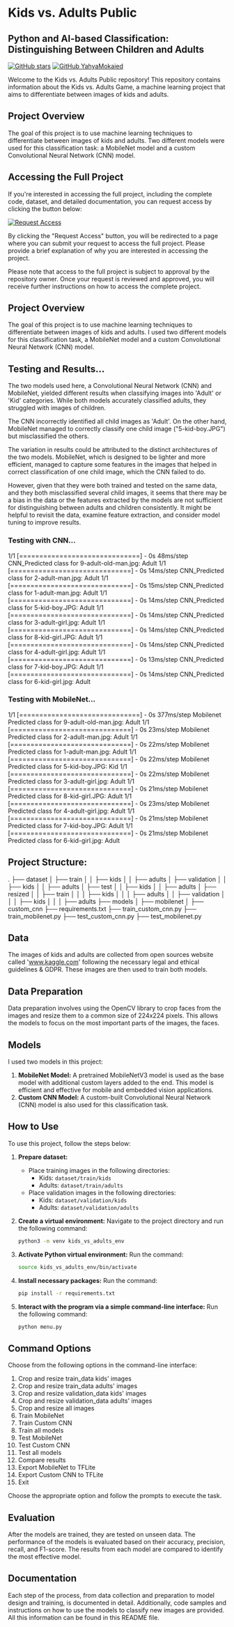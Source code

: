 # Kids vs. Adults Public
## Python and AI-based Classification: Distinguishing Between Children and Adults


[![GitHub stars](https://img.shields.io/github/stars/yahyamokaied/kids_vs_adults_public.svg?style=social&label=Star)](https://github.com/yahyamokaied/kids_vs_adults_public)
[![GitHub YahyaMokaied](https://img.shields.io/github/followers/yahyamokaied?label=follow&style=social)](https://github.com/yahyamokaied)

Welcome to the Kids vs. Adults Public repository! This repository contains information about the Kids vs. Adults Game, a machine learning project that aims to differentiate between images of kids and adults.

## Project Overview

The goal of this project is to use machine learning techniques to differentiate between images of kids and adults. Two different models were used for this classification task: a MobileNet model and a custom Convolutional Neural Network (CNN) model.

## Accessing the Full Project

If you're interested in accessing the full project, including the complete code, dataset, and detailed documentation, you can request access by clicking the button below:

[![Request Access](button.png)](https://your-request-page.com)

By clicking the "Request Access" button, you will be redirected to a page where you can submit your request to access the full project. Please provide a brief explanation of why you are interested in accessing the project.

Please note that access to the full project is subject to approval by the repository owner. Once your request is reviewed and approved, you will receive further instructions on how to access the complete project.

## Project Overview
The goal of this project is to use machine learning techniques to differentiate between images of kids and adults. I used two different models for this classification task, a MobileNet model and a custom Convolutional Neural Network (CNN) model.

## Testing and Results...
The two models used here, a Convolutional Neural Network (CNN) and MobileNet, yielded different results when classifying images into 'Adult' or 'Kid' categories. While both models accurately classified adults, they struggled with images of children.

The CNN incorrectly identified all child images as 'Adult'. On the other hand, MobileNet managed to correctly classify one child image ("5-kid-boy.JPG") but misclassified the others.

The variation in results could be attributed to the distinct architectures of the two models. MobileNet, which is designed to be lighter and more efficient, managed to capture some features in the images that helped in correct classification of one child image, which the CNN failed to do.

However, given that they were both trained and tested on the same data, and they both misclassified several child images, it seems that there may be a bias in the data or the features extracted by the models are not sufficient for distinguishing between adults and children consistently. It might be helpful to revisit the data, examine feature extraction, and consider model tuning to improve results.
### Testing with CNN...
1/1 [==============================] - 0s 48ms/step
CNN_Predicted class for 9-adult-old-man.jpg: Adult
1/1 [==============================] - 0s 14ms/step
CNN_Predicted class for 2-adult-man.jpg: Adult
1/1 [==============================] - 0s 15ms/step
CNN_Predicted class for 1-adult-man.jpg: Adult
1/1 [==============================] - 0s 14ms/step
CNN_Predicted class for 5-kid-boy.JPG: Adult
1/1 [==============================] - 0s 14ms/step
CNN_Predicted class for 3-adult-girl.jpg: Adult
1/1 [==============================] - 0s 14ms/step
CNN_Predicted class for 8-kid-girl.JPG: Adult
1/1 [==============================] - 0s 14ms/step
CNN_Predicted class for 4-adult-girl.jpg: Adult
1/1 [==============================] - 0s 13ms/step
CNN_Predicted class for 7-kid-boy.JPG: Adult
1/1 [==============================] - 0s 14ms/step
CNN_Predicted class for 6-kid-girl.jpg: Adult

### Testing with MobileNet...
1/1 [==============================] - 0s 377ms/step
Mobilenet Predicted class for 9-adult-old-man.jpg: Adult
1/1 [==============================] - 0s 23ms/step
Mobilenet Predicted class for 2-adult-man.jpg: Adult
1/1 [==============================] - 0s 22ms/step
Mobilenet Predicted class for 1-adult-man.jpg: Adult
1/1 [==============================] - 0s 22ms/step
Mobilenet Predicted class for 5-kid-boy.JPG: Kid
1/1 [==============================] - 0s 22ms/step
Mobilenet Predicted class for 3-adult-girl.jpg: Adult
1/1 [==============================] - 0s 21ms/step
Mobilenet Predicted class for 8-kid-girl.JPG: Adult
1/1 [==============================] - 0s 23ms/step
Mobilenet Predicted class for 4-adult-girl.jpg: Adult
1/1 [==============================] - 0s 21ms/step
Mobilenet Predicted class for 7-kid-boy.JPG: Adult
1/1 [==============================] - 0s 21ms/step
Mobilenet Predicted class for 6-kid-girl.jpg: Adult

## Project Structure:
.
├── dataset
│   ├── train
│   │   ├── kids
│   │   ├── adults
│   ├── validation
│   │   ├── kids
│   │   ├── adults
│   ├── test
│   │   ├── kids
│   │   ├── adults
│   ├── resized
│   │   ├── train
│   │   │   ├── kids
│   │   │   ├── adults
│   │   ├── validation
│   │   │   ├── kids
│   │   │   ├── adults
├── models
│   ├── mobilenet
│   ├── custom_cnn
├── requirements.txt
├── train_custom_cnn.py
├── train_mobilenet.py
├── test_custom_cnn.py
├── test_mobilenet.py

## Data
The images of kids and adults are collected from open sources website called 'www.kaggle.com' following the necessary legal and ethical guidelines & GDPR.
These images are then used to train both models.

## Data Preparation
Data preparation involves using the OpenCV library to crop faces from the images and resize them to a common size of 224x224 pixels. This allows the models to focus on the most important parts of the images, the faces.

## Models
I used two models in this project:

1. **MobileNet Model:** A pretrained MobileNetV3 model is used as the base model with additional custom layers added to the end. This model is efficient and effective for mobile and embedded vision applications.
2. **Custom CNN Model:** A custom-built Convolutional Neural Network (CNN) model is also used for this classification task.

## How to Use

To use this project, follow the steps below:

1. **Prepare dataset:** 
   - Place training images in the following directories:
      - Kids: `dataset/train/kids`
      - Adults: `dataset/train/adults`
   - Place validation images in the following directories:
      - Kids: `dataset/validation/kids`
      - Adults: `dataset/validation/adults`

2. **Create a virtual environment:** 
    Navigate to the project directory and run the following command: 
    ```bash
    python3 -m venv kids_vs_adults_env
    ```

3. **Activate Python virtual environment:** 
    Run the command: 
    ```bash
    source kids_vs_adults_env/bin/activate
    ```

4. **Install necessary packages:** 
    Run the command: 
    ```bash
    pip install -r requirements.txt
    ```

5. **Interact with the program via a simple command-line interface:** 
    Run the following command: 
    ```bash
    python menu.py
    ```

## Command Options

Choose from the following options in the command-line interface:

1. Crop and resize train_data kids' images
2. Crop and resize train_data adults' images
3. Crop and resize validation_data kids' images
4. Crop and resize validation_data adults' images
5. Crop and resize all images
6. Train MobileNet
7. Train Custom CNN
8. Train all models
9. Test MobileNet
10. Test Custom CNN
11. Test all models
12. Compare results
13. Export MobileNet to TFLite
14. Export Custom CNN to TFLite
15. Exit

Choose the appropriate option and follow the prompts to execute the task.

## Evaluation
After the models are trained, they are tested on unseen data. The performance of the models is evaluated based on their accuracy, precision, recall, and F1-score. The results from each model are compared to identify the most effective model.

## Documentation
Each step of the process, from data collection and preparation to model design and training, is documented in detail. Additionally, code samples and instructions on how to use the models to classify new images are provided. All this information can be found in this README file.

